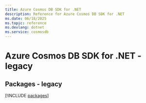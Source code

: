 ```yaml
---
title: Azure Cosmos DB SDK for .NET
description: Reference for Azure Cosmos DB SDK for .NET
ms.date: 06/18/2025
ms.topic: reference
ms.devlang: dotnet
ms.service: cosmosdb
---
```

# Azure Cosmos DB SDK for .NET - legacy
## Packages - legacy
[!INCLUDE [packages](cosmos-db-index.md)]